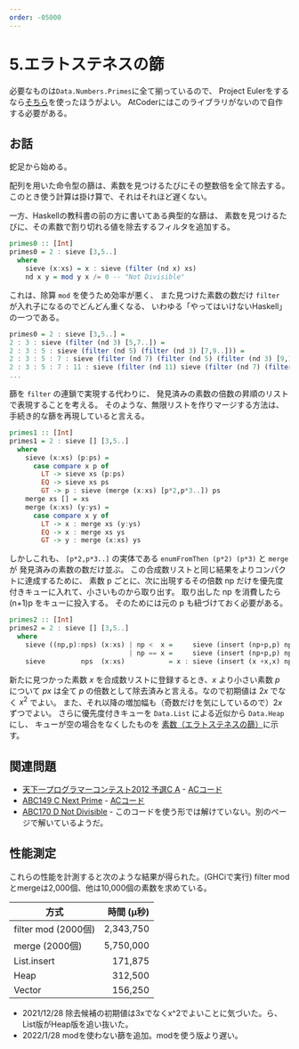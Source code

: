 ```yaml
---
order: -05000
---
```


# 5.エラトステネスの篩

必要なものは`Data.Numbers.Primes`に全て揃っているので、
Project Eulerをするなら[そちら](/library/data.numbers.primes)を使ったほうがよい。
AtCoderにはこのライブラリがないので自作する必要がある。

## お話

蛇足から始める。

配列を用いた命令型の篩は、素数を見つけるたびにその整数倍を全て除去する。
このとき使う計算は掛け算で、それはそれほど遅くない。

一方、Haskellの教科書の前の方に書いてある典型的な篩は、
素数を見つけるたびに、その素数で割り切れる値を除去するフィルタを追加する。

```Haskell
primes0 :: [Int]
primes0 = 2 : sieve [3,5..]
  where
    sieve (x:xs) = x : sieve (filter (nd x) xs)
    nd x y = mod y x /= 0 -- "Not Divisible"
```

これは、除算 `mod` を使うため効率が悪く、
また見つけた素数の数だけ `filter` が入れ子になるのでどんどん重くなる、
いわゆる「やってはいけないHaskell」の一つである。

```haskell
primes0 = 2 : sieve [3,5..] =
2 : 3 : sieve (filter (nd 3) [5,7..]) =
2 : 3 : 5 : sieve (filter (nd 5) (filter (nd 3) [7,9..])) =
2 : 3 : 5 : 7 : sieve (filter (nd 7) (filter (nd 5) (filter (nd 3) [9,11..]))) =
2 : 3 : 5 : 7 : 11 : sieve (filter (nd 11) sieve (filter (nd 7) (filter (nd 5) (filter (nd 3) [13,15..])))) =
...
```

篩を `filter` の連鎖で実現する代わりに、
発見済みの素数の倍数の昇順のリストで表現することを考える。
そのような、無限リストを作りマージする方法は、
手続き的な篩を再現していると言える。

```haskell
primes1 :: [Int]
primes1 = 2 : sieve [] [3,5..]
  where
    sieve (x:xs) (p:ps) =
      case compare x p of
        LT -> sieve xs (p:ps)
        EQ -> sieve xs ps
        GT -> p : sieve (merge (x:xs) [p*2,p*3..]) ps
    merge xs [] = xs
    merge (x:xs) (y:ys) =
      case compare x y of
        LT -> x : merge xs (y:ys)
        EQ -> x : merge xs ys
        GT -> y : merge (x:xs) ys
```

しかしこれも、 `[p*2,p*3..]` の実体である `enumFromThen (p*2) (p*3)` と `merge` が
発見済みの素数の数だけ並ぶ。
この合成数リストと同じ結果をよりコンパクトに達成するために、
素数 p ごとに、次に出現するその倍数 np だけを優先度付きキューに入れて、小さいものから取り出す。
取り出した np を消費したら (n+1)p をキューに投入する。
そのためには元の p も紐づけておく必要がある。

```haskell
primes2 :: [Int]
primes2 = 2 : sieve [] [3,5..]
  where
    sieve ((np,p):nps) (x:xs) | np <  x =     sieve (insert (np+p,p) nps) (x:xs)
                              | np == x =     sieve (insert (np+p,p) nps)    xs
    sieve         nps  (x:xs)           = x : sieve (insert (x +x,x) nps)    xs
```

新たに見つかった素数 $x$ を合成数リストに登録するとき、$x$ より小さい素数 $p$ について $px$ は全て
$p$ の倍数として除去済みと言える。なので初期値は $2x$ でなく $x^2$ でよい。
また、それ以降の増加幅も（奇数だけを気にしているので）$2x$ ずつでよい。
さらに優先度付きキューを `Data.List` による近似から `Data.Heap` にし、
キューが空の場合をなくしたものを
[素数（エラトステネスの篩）](/snippets/integer/primes/)に示す。


## 関連問題

- [天下一プログラマーコンテスト2012 予選C A](https://atcoder.jp/contests/tenka1-2012-qualC/tasks/tenka1_2012_9) - [ACコード](https://atcoder.jp/contests/tenka1-2012-qualC/submissions/27486067)
- [ABC149 C Next Prime](https://atcoder.jp/contests/abc149/tasks/abc149_c) - [ACコード](https://atcoder.jp/contests/abc149/submissions/27486099)
- [ABC170 D Not Divisible](https://atcoder.jp/contests/abc170/tasks/abc170_d) - このコードを使う形では解けていない。別のページで解いているようだ。

## 性能測定

これらの性能を計測すると次のような結果が得られた。(GHCiで実行)
filter modとmergeは2,000個、他は10,000個の素数を求めている。

|方式|時間 (μ秒)|
|----|----:|
|filter mod (2000個)|2,343,750|
|merge (2000個)|5,750,000|
|List.insert|171,875|
|Heap|312,500|
|Vector|156,250|

- 2021/12/28 除去候補の初期値は3xでなくx^2でよいことに気づいた。ら、List版がHeap版を追い抜いた。
- 2022/1/28 modを使わない篩を追加。modを使う版より遅い。
